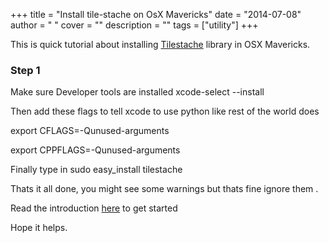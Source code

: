 
+++
title = "Install tile-stache on OsX Mavericks"
date = "2014-07-08"
author = " "
cover = ""
description = ""
tags = ["utility"]
+++

This is quick tutorial about installing [Tilestache](http://tilestache.org/) library in OSX Mavericks.

 ### Step 1

 Make sure Developer tools are installed xcode-select --install

 Then add these flags to tell xcode to use python like rest of the world does

  export CFLAGS=-Qunused-arguments

  export CPPFLAGS=-Qunused-arguments

 Finally type in sudo easy\_install tilestache

 Thats it all done, you might see some warnings but thats fine ignore them .

 Read the introduction [here](http://mike.teczno.com/notes/tilestache.html) to get started

 Hope it helps.

 

